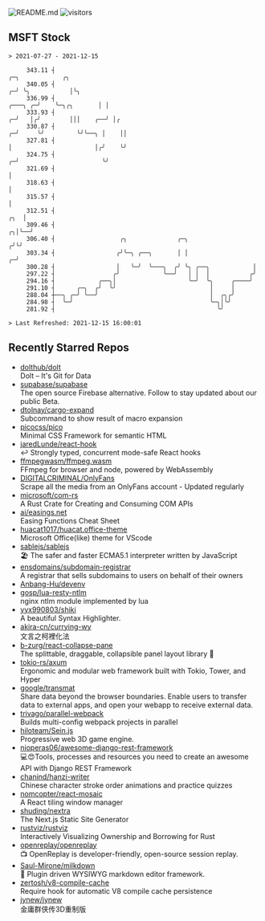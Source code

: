 ![README.md](https://github.com/Gerhut/Gerhut/workflows/README.md/badge.svg)
![visitors](https://visitors.vercel.app/Gerhut/Gerhut?token=8cf69d1f6813d272ef062726b6070c9be4ff72038cfe5a7ded7384a8da65d866)

## MSFT Stock

```
> 2021-07-27 - 2021-12-15

     343.11 ┤                                                                                ╭─╮            ╭╮   
     340.05 ┤                                                                              ╭─╯ ╰╮           │╰╮  
     336.99 ┤                                                                      ╭───╮ ╭─╯    ╰─╮╭╮       │ │  
     333.93 ┤                                                                    ╭─╯   │╭╯        │││    ╭──╯ │╭ 
     330.87 ┤                                                                  ╭─╯     ╰╯         ╰╯╰──╮ │    ││ 
     327.81 ┤                                                                  │                       │╭╯    ╰╯ 
     324.75 ┤                                                                ╭─╯                       ╰╯        
     321.69 ┤                                                                │                                   
     318.63 ┤                                                                │                                   
     315.57 ┤                                                                │                                   
     312.51 ┤                                                            ╭╮  │                                   
     309.46 ┤                                                          ╭╮│╰──╯                                   
     306.40 ┤                  ╭╮              ╭─╮                    ╭╯╰╯                                       
     303.34 ┤                 ╭╯╰─╮ ╭──╮       │ │                  ╭─╯                                          
     300.28 ┤                 │   ╰─╯  ╰───╮  ╭╯ ╰╮ ╭──╮            │                                            
     297.22 ┤                ╭╯            ╰──╯   │ │  │           ╭╯                                            
     294.16 ┤            ╭──╮│                    ╰─╯  ╰╮     ╭────╯                                             
     291.10 ┤      ╭─╮  ╭╯  ╰╯                          │     │                                                  
     288.04 ┼──╮ ╭─╯ ╰──╯                               │  ╭╮╭╯                                                  
     284.98 ┤  ╰─╯                                      ╰─╮│╰╯                                                   
     281.92 ┤                                             ╰╯                                                     

> Last Refreshed: 2021-12-15 16:00:01
```

## Recently Starred Repos

- [dolthub/dolt](https://github.com/dolthub/dolt)  
  Dolt – It's Git for Data
- [supabase/supabase](https://github.com/supabase/supabase)  
  The open source Firebase alternative. Follow to stay updated about our public Beta.
- [dtolnay/cargo-expand](https://github.com/dtolnay/cargo-expand)  
  Subcommand to show result of macro expansion
- [picocss/pico](https://github.com/picocss/pico)  
  Minimal CSS Framework for semantic HTML
- [jaredLunde/react-hook](https://github.com/jaredLunde/react-hook)  
  ↩ Strongly typed, concurrent mode-safe React hooks
- [ffmpegwasm/ffmpeg.wasm](https://github.com/ffmpegwasm/ffmpeg.wasm)  
  FFmpeg for browser and node, powered by WebAssembly
- [DIGITALCRIMINAL/OnlyFans](https://github.com/DIGITALCRIMINAL/OnlyFans)  
  Scrape all the media from an OnlyFans account - Updated regularly
- [microsoft/com-rs](https://github.com/microsoft/com-rs)  
  A Rust Crate for Creating and Consuming COM APIs
- [ai/easings.net](https://github.com/ai/easings.net)  
  Easing Functions Cheat Sheet
- [huacat1017/huacat.office-theme](https://github.com/huacat1017/huacat.office-theme)  
  Microsoft Office(like) theme for VScode
- [sablejs/sablejs](https://github.com/sablejs/sablejs)  
  🏖️ The safer and faster ECMA5.1 interpreter written by JavaScript
- [ensdomains/subdomain-registrar](https://github.com/ensdomains/subdomain-registrar)  
  A registrar that sells subdomains to users on behalf of their owners
- [Anbang-Hu/devenv](https://github.com/Anbang-Hu/devenv)  
- [gosp/lua-resty-ntlm](https://github.com/gosp/lua-resty-ntlm)  
  nginx ntlm module implemented by lua
- [yyx990803/shiki](https://github.com/yyx990803/shiki)  
  A beautiful Syntax Highlighter.
- [akira-cn/currying-wy](https://github.com/akira-cn/currying-wy)  
  文言之柯裡化法
- [b-zurg/react-collapse-pane](https://github.com/b-zurg/react-collapse-pane)  
  The splittable, draggable, collapsible panel layout library 🎉
- [tokio-rs/axum](https://github.com/tokio-rs/axum)  
  Ergonomic and modular web framework built with Tokio, Tower, and Hyper
- [google/transmat](https://github.com/google/transmat)  
  Share data beyond the browser boundaries. Enable users to transfer data to external apps, and open your webapp to receive external data.
- [trivago/parallel-webpack](https://github.com/trivago/parallel-webpack)  
  Builds multi-config webpack projects in parallel
- [hiloteam/Sein.js](https://github.com/hiloteam/Sein.js)  
  Progressive web 3D game engine.
- [nioperas06/awesome-django-rest-framework](https://github.com/nioperas06/awesome-django-rest-framework)  
   💻😍Tools, processes and resources you need to create an awesome API with Django REST Framework
- [chanind/hanzi-writer](https://github.com/chanind/hanzi-writer)  
  Chinese character stroke order animations and practice quizzes
- [nomcopter/react-mosaic](https://github.com/nomcopter/react-mosaic)  
  A React tiling window manager
- [shuding/nextra](https://github.com/shuding/nextra)  
  The Next.js Static Site Generator
- [rustviz/rustviz](https://github.com/rustviz/rustviz)  
  Interactively Visualizing Ownership and Borrowing for Rust
- [openreplay/openreplay](https://github.com/openreplay/openreplay)  
  :tv: OpenReplay is developer-friendly, open-source session replay.
- [Saul-Mirone/milkdown](https://github.com/Saul-Mirone/milkdown)  
  🍼 Plugin driven WYSIWYG  markdown editor framework.
- [zertosh/v8-compile-cache](https://github.com/zertosh/v8-compile-cache)  
  Require hook for automatic V8 compile cache persistence
- [jynew/jynew](https://github.com/jynew/jynew)  
  金庸群侠传3D重制版
